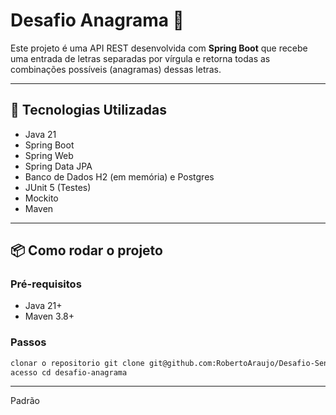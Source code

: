 # Desafio Anagrama 🔄

Este projeto é uma API REST desenvolvida com **Spring Boot** que recebe uma entrada de letras separadas por vírgula e retorna todas as combinações possíveis (anagramas) dessas letras.

---

## 🔧 Tecnologias Utilizadas

- Java 21
- Spring Boot
- Spring Web
- Spring Data JPA
- Banco de Dados H2 (em memória) e Postgres
- JUnit 5 (Testes)
- Mockito
- Maven

---

## 📦 Como rodar o projeto

### Pré-requisitos

- Java 21+
- Maven 3.8+

### Passos

```bash
clonar o repositorio git clone git@github.com:RobertoAraujo/Desafio-Senior.git
acesso cd desafio-anagrama
```
---
Padrão 
